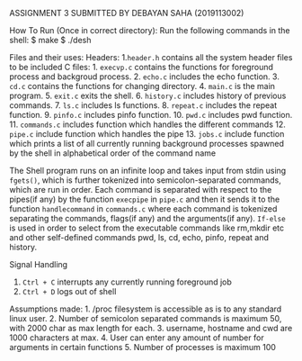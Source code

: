 ASSIGNMENT 3
SUBMITTED BY DEBAYAN SAHA (2019113002)

How To Run (Once in correct directory):
    Run the following commands in the shell:
        $ make
        $ ./desh

Files and their uses:
    Headers:
        1.`header.h` contains all the system header files to be included
    C files:
        1. `execvp.c` contains the functions for foreground process and backgroud process. 
        2. `echo.c` includes the echo function.
        3. `cd.c` contains the functions for changing directory.
        4. `main.c` is the main program.
        5. `exit.c` exits the shell.
        6. `history.c` includes history of previous commands.
        7. `ls.c` includes ls functions.
        8. `repeat.c` includes the repeat function.
        9. `pinfo.c` includes pinfo function.
        10. `pwd.c` includes pwd function.
        11. `commands.c` includes function which handles the different commands
        12. `pipe.c` include function which handles the pipe 
        13. `jobs.c` include function which prints a list of all currently running background processes spawned by the shell in alphabetical order of the command name

The Shell program runs on an infinite loop and takes input from stdin using `fgets()`, which is further tokenized into semicolon-separated commands, which are run in order. Each command is separated with respect to the pipes(if any) by the function `execpipe` in `pipe.c` and then it sends it to the function `handlecommand` in `commands.c` where each command is tokenized separating the commands, flags(if any) and the arguments(if any).  `If-else` is used in order to select from the executable commands like rm,mkdir etc and other self-defined commands pwd, ls, cd, echo, pinfo, repeat and history.

Signal Handling
1. `Ctrl + C` interrupts any currently running foreground job
2. `Ctrl + D` logs out of shell 

Assumptions made:
    1. /proc filesystem is accessible as is to any standard linux user.
    2. Number of semicolon separated commands is maximum 50, with 2000 char as max length for each.
    3. username, hostname and cwd are 1000 characters at max.
    4. User can enter any amount of number for arguments in certain functions 
    5. Number of processes is maximum 100
